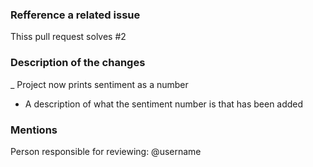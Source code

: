 ### Refference a related issue

Thiss pull request solves #2

### Description of the changes

_ Project now prints sentiment as a number
- A description of what the sentiment number is that has been added

### Mentions

Person responsible for reviewing: @username
